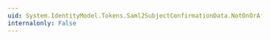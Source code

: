 ```yaml
---
uid: System.IdentityModel.Tokens.Saml2SubjectConfirmationData.NotOnOrAfter
internalonly: False
---
```

